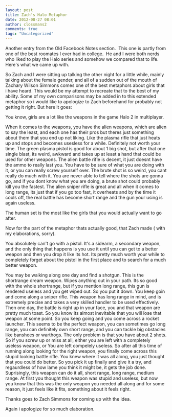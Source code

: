 ```yaml
---
layout: post
title: Zach's Halo Metaphor
date: 2012-08-27 08:01
author: clossmans2
comments: true
tags: "Uncategorized"
---
```

Another entry from the Old Facebook Notes section.&nbsp; This one is partly from one of the best roomates I ever had in college.&nbsp; He and I were both nerds who liked to play the Halo series and somehow we compared that to life. Here's what we came up with.

So Zach and I were sitting up talking the other night for a little while, mainly talking about the female gender, and all of a sudden out of the mouth of Zachary Wilson Simmons comes one of the best metaphors about girls that i have heard. This would be my attempt to recreate that to the best of my ability. Some of my own comparisons may be added in to this extended metaphor so i would like to apologize to Zach beforehand for probably not getting it right. But here it goes:


You know, girls are a lot like the weapons in the game Halo 2 in multiplayer.

When it comes to the weapons, you have the alien weapons, which are alien to say the least, and each one has their pros but theres just something about them that you end up not liking. Like the plasma rifle that just heats up and stops and becomes usesless for a while. Definitely not worth your time. The green plasma pistol is good for about 1 big shot, but after that one single blast, its weird, awkward and takes up at least a hand that could be used for other weapons. The alien battle rifle is decent, it just doesnt have the ammo to really last you. You have to be sure of what you are doing with it, or you can really screw yourself over. The brute shot is so weird, you cant really do much with it. You are never able to tell where the shots are gonna go, and if you dont know what you are doing, a brute shot could probably kill you the fastest. The alien sniper rifle is great and all when it comes to long range, its just that if you go too fast, it overheats and by the time it cools off, the real battle has become short range and the gun your using is again useless.

The human set is the most like the girls that you would actually want to go after.

Now for the part of the metaphor thats actually good, that Zach made ( with my elaborations, sorry).

You absolutely can't go with a pistol. It's a sidearm, a secondary weapon, and the only thing that happens is you use it until you can get to a better weapon and then you drop it like its hot. Its pretty much worth your while to completely forget about the pistol in the first place and to search for a much better weapon.

You may be walking along one day and find a shotgun. This is the shortrange dream weapon. Wipes anything out in your path. Its so good with the whole shortrange, but if you mention long range, this gun is rendered useless and you get wiped out. So you put it down. You keep goin and come along a sniper rifle. This weapon has long range in mind, and is extremely precise and takes a very skilled handler to be used effectively. Then one day, the battle is right up in your face, you and that weapon are pretty much toast. So you know its almost inevitable that you will lose that weapon at some point. So you keep going and you come across a rocket launcher. This seems to be the perfect weapon, you can sometimes go long range, you can definitely own short range, and you can tackle big obstacles like banshees or warthogs. The only problem is that you have about 2 shots. So if you screw up or miss at all, either you are left with a completely useless weapon, or You are left compelely useless. So after all this time of running along looking for the right weapon, you finally come across this stupid looking battle rifle. You knew where it was all along, you just thought that you could do better. So you pick it up finally and give it a try, and regaurdless of how lame you think it might be, it gets the job done. Suprisingly, this weapon can do it all, short range, long range, medium range. At first you thought this weapon was stupid and useless, but now you know that this was the only weapon you needed all along and for some reason, it just feels like it fits, something about it feels right.

Thanks goes to Zach Simmons for coming up with the idea.

Again i apologize for so much elaboration.
